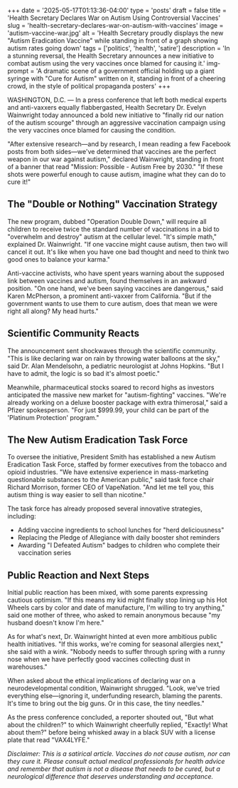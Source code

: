 +++
date = '2025-05-17T01:13:36-04:00'
type = 'posts'
draft = false
title = 'Health Secretary Declares War on Autism Using Controversial Vaccines'
slug = 'health-secretary-declares-war-on-autism-with-vaccines'
image = 'autism-vaccine-war.jpg'
alt = 'Health Secretary proudly displays the new "Autism Eradication Vaccine" while standing in front of a graph showing autism rates going down'
tags = ['politics', 'health', 'satire']
description = 'In a stunning reversal, the Health Secretary announces a new initiative to combat autism using the very vaccines once blamed for causing it.'
img-prompt = 'A dramatic scene of a government official holding up a giant syringe with "Cure for Autism" written on it, standing in front of a cheering crowd, in the style of political propaganda posters'
+++

WASHINGTON, D.C. — In a press conference that left both medical experts and anti-vaxxers equally flabbergasted, Health Secretary Dr. Evelyn Wainwright today announced a bold new initiative to "finally rid our nation of the autism scourge" through an aggressive vaccination campaign using the very vaccines once blamed for causing the condition.

"After extensive research—and by research, I mean reading a few Facebook posts from both sides—we've determined that vaccines are the perfect weapon in our war against autism," declared Wainwright, standing in front of a banner that read "Mission: Possible - Autism Free by 2030." "If these shots were powerful enough to cause autism, imagine what they can do to cure it!"

## The "Double or Nothing" Vaccination Strategy

The new program, dubbed "Operation Double Down," will require all children to receive twice the standard number of vaccinations in a bid to "overwhelm and destroy" autism at the cellular level. "It's simple math," explained Dr. Wainwright. "If one vaccine might cause autism, then two will cancel it out. It's like when you have one bad thought and need to think two good ones to balance your karma."

Anti-vaccine activists, who have spent years warning about the supposed link between vaccines and autism, found themselves in an awkward position. "On one hand, we've been saying vaccines are dangerous," said Karen McPherson, a prominent anti-vaxxer from California. "But if the government wants to use them to cure autism, does that mean we were right all along? My head hurts."

## Scientific Community Reacts

The announcement sent shockwaves through the scientific community. "This is like declaring war on rain by throwing water balloons at the sky," said Dr. Alan Mendelsohn, a pediatric neurologist at Johns Hopkins. "But I have to admit, the logic is so bad it's almost poetic."

Meanwhile, pharmaceutical stocks soared to record highs as investors anticipated the massive new market for "autism-fighting" vaccines. "We're already working on a deluxe booster package with extra thimerosal," said a Pfizer spokesperson. "For just $999.99, your child can be part of the 'Platinum Protection' program."

## The New Autism Eradication Task Force

To oversee the initiative, President Smith has established a new Autism Eradication Task Force, staffed by former executives from the tobacco and opioid industries. "We have extensive experience in mass-marketing questionable substances to the American public," said task force chair Richard Morrison, former CEO of VapeNation. "And let me tell you, this autism thing is way easier to sell than nicotine."

The task force has already proposed several innovative strategies, including:

* Adding vaccine ingredients to school lunches for "herd deliciousness"
* Replacing the Pledge of Allegiance with daily booster shot reminders
* Awarding "I Defeated Autism" badges to children who complete their vaccination series

## Public Reaction and Next Steps

Initial public reaction has been mixed, with some parents expressing cautious optimism. "If this means my kid might finally stop lining up his Hot Wheels cars by color and date of manufacture, I'm willing to try anything," said one mother of three, who asked to remain anonymous because "my husband doesn't know I'm here."

As for what's next, Dr. Wainwright hinted at even more ambitious public health initiatives. "If this works, we're coming for seasonal allergies next," she said with a wink. "Nobody needs to suffer through spring with a runny nose when we have perfectly good vaccines collecting dust in warehouses."

When asked about the ethical implications of declaring war on a neurodevelopmental condition, Wainwright shrugged. "Look, we've tried everything else—ignoring it, underfunding research, blaming the parents. It's time to bring out the big guns. Or in this case, the tiny needles."

As the press conference concluded, a reporter shouted out, "But what about the children?" to which Wainwright cheerfully replied, "Exactly! What about them?" before being whisked away in a black SUV with a license plate that read "VAX4LYFE."

*Disclaimer: This is a satirical article. Vaccines do not cause autism, nor can they cure it. Please consult actual medical professionals for health advice and remember that autism is not a disease that needs to be cured, but a neurological difference that deserves understanding and acceptance.*
